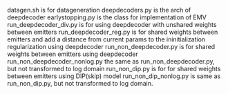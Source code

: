 datagen.sh is for datageneration
deepdecoders.py is the arch of deepdecoder
earlystopping.py is the class for implementation of EMV
run_deepdecoder_div.py is for using deepdecoder with unshared weights between emitters
run_deepdecoder_reg.py is for shared weights between emitters and add a distance from current params to the ininitialization regularization using deepdecoder
run_non_deepdecoder.py is for shared weights between emitters using deepdecoder
run_non_deepdecoder_nonlog.py the same as run_non_deepdecoder.py, but not transformed to log domain 
run_non_dip.py is for for shared weights between emitters using DIP(skip) model
run_non_dip_nonlog.py is same as run_non_dip.py, but not transformed to log domain.
